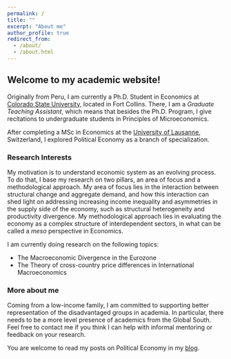 ```yaml
---
permalink: /
title: ""
excerpt: "About me"
author_profile: true
redirect_from:
  - /about/
  - /about.html
---
```

## Welcome to my academic website!

Originally from Peru, I am currently a Ph.D. Student in Economics at [Colorado State University](https://www.colostate.edu/), located in Fort Collins. There, I am a *Graduate Teaching Assistant*, which means that besides the Ph.D. Program, I give recitations to undergraduate students in Principles of Microeconomics.

After completing a MSc in Economics at the [University of Lausanne](https://www.unil.ch/central/en/home.html), Switzerland, I explored Political Economy as a branch of specialization. 

### Research Interests


My motivation is to understand economic system as an evolving process. To do that, I base my research on two pillars, an area of focus and a  methodological approach. My area of focus lies in the interaction between structural change and aggregate demand, and how this interaction can shed light on addressing increasing income inequality and asymmetries in the supply side of the economy, such as structural heterogeneity and productivity divergence. My methodological approach lies in evaluating the economy as a complex structure of interdependent sectors, in what can be called a *meso* perspective in Economics.

I am currently doing research on the following topics:

- The Macroeconomic Divergence in the Eurozone
- The Theory of cross-country price differences in International Macroeconomics


### More about me

Coming from a low-income family, I am committed to supporting better representation of the disadvantaged groups in academia. In particular, there needs to be a more level presence of academics from the Global South. Feel free to contact me if you think I can help with informal mentoring or feedback on your research.

You are welcome to read my posts on Political Economy in my [blog](https://www.yakufl.org).


